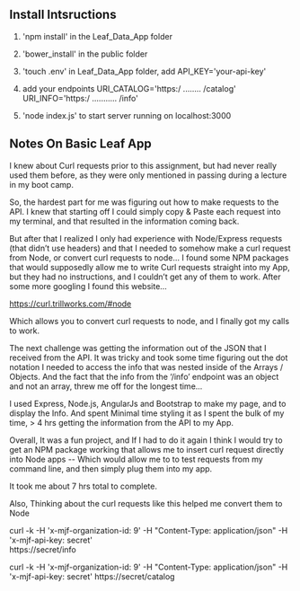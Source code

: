 ## Install Intsructions


1) 'npm install' in the Leaf_Data_App folder

2) 'bower_install' in the public folder

3) 'touch .env' in Leaf_Data_App folder, add API_KEY='your-api-key' 

4) add your endpoints 
URI_CATALOG='https:/ ........ /catalog'
URI_INFO='https:/ ........... /info'

5) 'node index.js' to start server running on localhost:3000



## Notes On Basic Leaf App

I knew about Curl requests prior to this assignment, but had never really used them before, as they were only mentioned in passing during a lecture in my boot camp.

So, the hardest part for me was figuring out how to make requests to the API.  I knew that starting off I could simply copy & Paste each request into my terminal, and that resulted in the information coming back.  

But after that I realized I only had experience with Node/Express requests (that didn’t use headers) and that I needed to somehow make a curl request from Node, or convert curl requests to node…  I found some NPM packages that would supposedly allow me to write Curl requests straight into my App, but they had no instructions, and I couldn’t get any of them to work.  After some more googling I found this website…

https://curl.trillworks.com/#node

Which allows you to convert curl requests to node, and I finally got my calls to work.

The next challenge was getting the information out of the JSON that I received from the API.  It was tricky and took some time figuring out the dot notation I needed to access the info that was nested inside of the Arrays / Objects.  And the fact that the info from the ‘/info’ endpoint was an object and not an array, threw me off for the longest time...

I used Express, Node.js, AngularJs and Bootstrap to make my page, and to display the Info.  And spent Minimal time styling it as I spent the bulk of my time,  > 4 hrs getting the information from the API to my App.

Overall, It was a fun project, and If I had to do it again I think I would try to get an NPM package working that allows me to insert curl request directly into Node apps -- Which would allow me to to test requests from my command line, and then simply plug them into my app.

It took me about 7 hrs total to complete.


Also, Thinking about the curl requests like this helped me convert them to Node

curl -k 
-H 'x-mjf-organization-id: 9' 
-H "Content-Type: application/json" 
-H 'x-mjf-api-key: secret'  
https://secret/info

curl -k 
-H 'x-mjf-organization-id: 9' 
-H "Content-Type: application/json" 
-H 'x-mjf-api-key: secret' 
https://secret/catalog